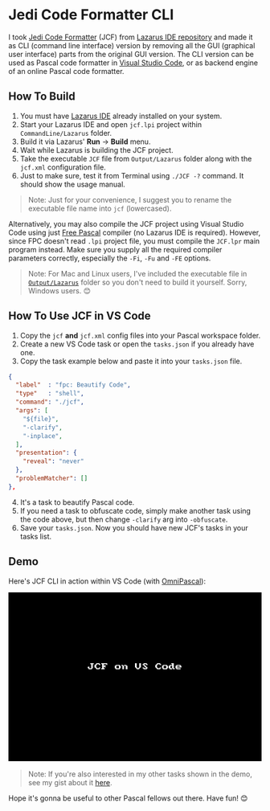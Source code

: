 # Jedi Code Formatter CLI

I took [Jedi Code Formatter](http://jedicodeformat.sourceforge.net/) (JCF) from [Lazarus IDE repository](https://github.com/graemeg/lazarus/tree/upstream/components/jcf2) and made it as CLI (command line interface) version by removing all the GUI (graphical user interface) parts from the original GUI version. The CLI version can be used as Pascal code formatter in [Visual Studio Code](https://code.visualstudio.com/), or as backend engine of an online Pascal code formatter.

## How To Build

1. You must have [Lazarus IDE](https://lazarus-ide.org) already installed on your system.
2. Start your Lazarus IDE and open `jcf.lpi` project within `CommandLine/Lazarus` folder.
3. Build it via Lazarus' **Run** → **Build** menu.
4. Wait while Lazarus is building the JCF project.
5. Take the executable `JCF` file from `Output/Lazarus` folder along with the `jcf.xml` configuration file.
6. Just to make sure, test it from Terminal using `./JCF -?` command. It should show the usage manual.

> Note: Just for your convenience, I suggest you to rename the executable file name into `jcf` (lowercased).

Alternatively, you may also compile the JCF project using Visual Studio Code using just [Free Pascal](https://freepascal.org) compiler (no Lazarus IDE is required). However, since FPC doesn't read `.lpi` project file, you must compile the `JCF.lpr` main program instead. Make sure you supply all the required compiler parameters correctly, especially the `-Fi`, `-Fu` and `-FE` options.

> Note: For Mac and Linux users, I've included the executable file in [`Output/Lazarus`](https://github.com/git-bee/jcf-cli/tree/master/Output/Lazarus) folder so you don't need to build it yourself. Sorry, Windows users. 😊

## How To Use JCF in VS Code

1. Copy the `jcf` **and** `jcf.xml` config files into your Pascal workspace folder.
2. Create a new VS Code task or open the `tasks.json` if you already have one.
3. Copy the task example below and paste it into your `tasks.json` file.  

  ```json
  {
    "label"  : "fpc: Beautify Code",
    "type"   : "shell",
    "command": "./jcf",
    "args": [
      "${file}",
      "-clarify",
      "-inplace",
    ],
    "presentation": {
      "reveal": "never"
    },
    "problemMatcher": []
  },
```
4. It's a task to beautify Pascal code.
5. If you need a task to obfuscate code, simply make another task using the code above, but then change `-clarify` arg into `-obfuscate`.
6. Save your `tasks.json`. Now you should have new JCF's tasks in your tasks list.

## Demo

Here's JCF CLI in action within VS Code (with [OmniPascal](http://www.omnipascal.com/)):

![](jcf_vscode.gif)

> Note: If you're also interested in my other tasks shown in the demo, see my gist about it [here](https://gist.github.com/pakLebah/dab98067e9a388a3a8d2f5c0b44a7d3f).

Hope it's gonna be useful to other Pascal fellows out there. Have fun! 😊
